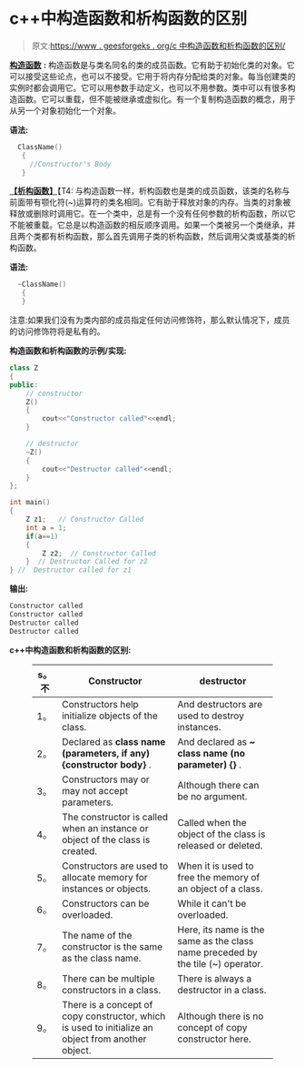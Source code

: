 # c++中构造函数和析构函数的区别

> 原文:[https://www . geesforgeks . org/c 中构造函数和析构函数的区别/](https://www.geeksforgeeks.org/difference-between-constructor-and-destructor-in-c/)

[**构造函数**](https://www.geeksforgeeks.org/constructors-c/) **:**
构造函数是与类名同名的类的成员函数。它有助于初始化类的对象。它可以接受这些论点，也可以不接受。它用于将内存分配给类的对象。每当创建类的实例时都会调用它。它可以用参数手动定义，也可以不用参数。类中可以有很多构造函数。它可以重载，但不能被继承或虚拟化。有一个复制构造函数的概念，用于从另一个对象初始化一个对象。

**语法:**

```cpp
  ClassName()
   {
     //Constructor's Body 
   } 
```

[**【析构函数】**](https://www.geeksforgeeks.org/destructors-c/)【T4:
与构造函数一样，析构函数也是类的成员函数，该类的名称与前面带有颚化符(~)运算符的类名相同。它有助于释放对象的内存。当类的对象被释放或删除时调用它。在一个类中，总是有一个没有任何参数的析构函数，所以它不能被重载。它总是以构造函数的相反顺序调用。如果一个类被另一个类继承，并且两个类都有析构函数，那么首先调用子类的析构函数，然后调用父类或基类的析构函数。

**语法:**

```cpp
  ~ClassName()
   { 
   }
```

注意:如果我们没有为类内部的成员指定任何访问修饰符，那么默认情况下，成员的访问修饰符将是私有的。

**构造函数和析构函数的示例/实现:**

```cpp
class Z
{
public:
    // constructor
    Z()
    {
        cout<<"Constructor called"<<endl;
    }

    // destructor
    ~Z()
    {
        cout<<"Destructor called"<<endl;
    }
};

int main()
{
    Z z1;   // Constructor Called
    int a = 1;
    if(a==1)
    {
        Z z2;  // Constructor Called
    }  // Destructor Called for z2
} //  Destructor called for z1 
```

**输出:**

```cpp
Constructor called
Constructor called
Destructor called
Destructor called 
```

**c++中构造函数和析构函数的区别:**

<figure class="table">

| s。不 | Constructor | destructor |
| --- | --- | --- |
| 1。 | Constructors help initialize objects of the class. | And destructors are used to destroy instances. |
| 2。 | Declared as **class name (parameters, if any) {constructor body}** . | And declared as **~ class name (no parameter) {}** . |
| 3。 | Constructors may or may not accept parameters. | Although there can be no argument. |
| 4。 | The constructor is called when an instance or object of the class is created. | Called when the object of the class is released or deleted. |
| 5。 | Constructors are used to allocate memory for instances or objects. | When it is used to free the memory of an object of a class. |
| 6。 | Constructors can be overloaded. | While it can't be overloaded. |
| 7。 | The name of the constructor is the same as the class name. | Here, its name is the same as the class name preceded by the tile (~) operator. |
| 8。 | There can be multiple constructors in a class. | There is always a destructor in a class. |
| 9。 | There is a concept of copy constructor, which is used to initialize an object from another object. | Although there is no concept of copy constructor here. |

</figure>